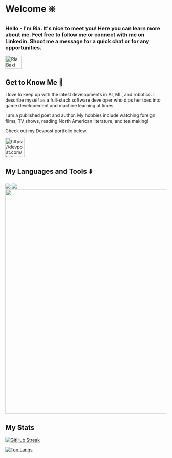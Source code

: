 # Welcome ❇️
<h3 align="left"> Hello - I'm Ria. It's nice to meet you! Here you can learn more about me. Feel free to follow me or connect with me on Linkedin. Shoot me a message for a quick chat or for any opportunities. </h3>
<a href="https://linkedin.com/in/riabaxi/" target="blank"><img align="center" src="https://raw.githubusercontent.com/rahuldkjain/github-profile-readme-generator/master/src/images/icons/Social/linked-in-alt.svg" alt="Ria Baxi Linkedin" height="40" width="50" /></a>

## Get to Know Me :wave:

I love to keep up with the latest developments in AI, ML, and robotics. I describe myself as a full-stack software developer who dips her toes into game developement and machine learning at times. 

I am a published poet and author. My hobbies include watching foreign films, TV shows, reading North American literature, and tea making!

Check out my Devpost portfolio below. 

<p align="left">
  <a href="https://devpost.com/hello-ria" target="_blank"><img align="center" src="https://www.vectorlogo.zone/logos/devpost/devpost-icon.svg" alt="https://devpost.com/hello-ria" height="60" width="60"></a>
</p>

## My Languages and Tools ⬇️


<div>
  <a href="https://skillicons.dev">
    <img src="https://skillicons.dev/icons?i=java,py,c,cpp,swift,html,css,js,r,bash,matlab,latex,md,regex" />
  </a>
    <a href="https://skillicons.dev">
    <img src="https://skillicons.dev/icons?i=git,github,vscode,maven,vim,eclipse,visualstudio,anaconda,arduino" />
  </a>


</div>

<div id="header" align="center">
  <img src="https://media0.giphy.com/media/v1.Y2lkPTc5MGI3NjExYmFwa3B4ajVlcXlhdTk2MjN2cGg1Zno3ZTBhdDR1ajdwbmQ0MGx2byZlcD12MV9pbnRlcm5hbF9naWZfYnlfaWQmY3Q9Zw/l0HlDZ87hdv6zvZGE/giphy.gif" width="700"/>
</div>

## My Stats
[![GitHub Streak](http://github-readme-streak-stats.herokuapp.com?user=hello-ria&theme=material-palenight&border_radius=20&mode=weekly)](https://git.io/streak-stats)


[![Top Langs](https://github-readme-stats.vercel.app/api/top-langs/?username=hello-ria&layout=compact&theme=nightowl&border_radius=20)](https://github.com/anuraghazra/github-readme-stats)

